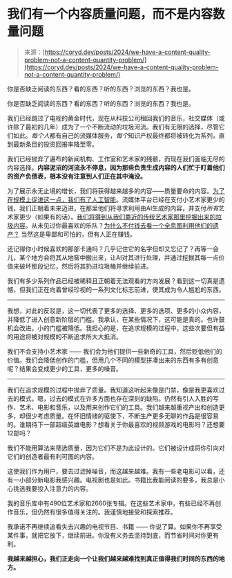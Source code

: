 <!--yml

类别：未分类

日期：2024年05月29日 12:41:39

-->

# 我们有一个内容质量问题，而不是内容数量问题

> 来源：[https://coryd.dev/posts/2024/we-have-a-content-quality-problem-not-a-content-quantity-problem/](https://coryd.dev/posts/2024/we-have-a-content-quality-problem-not-a-content-quantity-problem/)

你是否缺乏阅读的东西？看的东西？听的东西？浏览的东西？我也是。

你是否缺乏阅读的东西？看的东西？听的东西？浏览的东西？我也是。

我们已经跳过了电视的黄金时代，现在从科技公司租回我们的音乐，社交媒体（或许除了最初的几年）成为了一个不断流动的垃圾河流。我们有无限的选择，尽管它们如此。*每个人*都有自己的流媒体服务，*每个*知识产权最终都将被转化为系列，直到最新条目的投资回报率降至零。

我们已经抛弃了遍布的新闻机构、工作室和艺术家的残骸，而现在我们面临无尽的内容选择。**内容泥沼的河流永不停息，因为那些负责生成内容的人们忙于盯着他们的资产负债表，根本没有注意到人们正在其中淹没。**

为了展示永无止境的增长，我们将获得越来越多的内容——质量要命的内容。[为了在规模上促进这一点，我们有了人工智能](https://coryd.dev/posts/2024/i-dont-want-anything-your-ai-generates/)。流媒体平台已经在支付小艺术家更少的钱，我们正朝着未来迈进，在那里他们将寻求利用由AI生成的内容，并支付*所有*艺术家更少（如果有的话）。[我们将得到从我们靠近的传统艺术家那里挖掘出来的垃圾内容](https://www.nytimes.com/2024/03/18/opinion/private-equity-music-spotify.html)。从未见过你最喜欢的乐队？[为什么不付钱去看一个全息图利用他们的遗产？](https://www.theguardian.com/music/2024/jan/04/ai-elvis-not-the-first-hologram-star-to-shake-his-moves-on-stage) 当然这是卑鄙和可怕的，但有人正在赚钱。

还记得你小时候喜欢的那部卡通吗？几乎记住它的名字但却又忘记了？再等一会儿，某个地方会将其从地窖中搬出来，让AI对其进行处理，并通过挖掘其每一点价值来破坏那段记忆，然后将其扔进垃圾桶并继续前进。

我们有多少系列作品已经被稀释且正朝着无法观看的方向发展？看到这一切真是遗憾，但我们正在向着曾经珍视的一系列文化标志前进，使其成为令人尴尬的东西。

* * *

我想，对此的反驳是，这一切代表了更多的选择、更多的选项、更多的小众内容，并降低了进入创意新阶层的门槛。我承认，在某些情况下，这可能是真的。也许鼓机会改进，小的门槛被降低。我担心的是，在追求规模的过程中，这些次要但有益的用途将被对规模的不断追求所大大抵消。

我们不会支持小艺术家 —— 我们会为他们提供一些新奇的工具，然后贬低他们的价值。我们会降低创作的门槛，但用几个不同的模型拼凑出来的东西有多有创意呢？结果会变成更少的工具，更多的噪音。

* * *

我们在追求规模的过程中抛弃了质量。我知道这听起来像是门禁，像是我更喜欢过去的模式，嗯，过去的模式在许多方面也存在深刻的缺陷。仍然有引人入胜的写作、艺术、电影和音乐，以及用来创作它们的工具。我们越来越重视产出和创造更多，却很少考虑质量。在怀旧情绪的驱使下，不断生产更多无聊的作品是很容易的。谁期待下一部超级英雄电影？想看关于你最喜欢的视频游戏的电影吗？还想要12部吗？

我们不能用算法来筛选质量，因为它们不是为此设计的。它们被设计成将你引向对它们的创造者最有利可图的内容。

这使我们作为用户，要去过滤掉噪音，而这越来越难。我有一些老电影可以看，还有一小部分新电影我感兴趣。电视剧也是如此。书籍比我能阅读的要多，我总是小心挑选我要投入注意力的内容。

我的音乐库中有490位艺术家和2660张专辑。在这些艺术家中，有些已经不再创作音乐，但仍然有很多值得关注的。我谨慎地接受和探索推荐。

我承诺不再继续追看失去兴趣的电视节目、书籍 —— 你说了算。如果你不再享受某件事，就把它放下，继续前进。你没有义务去坚持到底，而节省时间对你更有利。

**我越来越担心，我们正走向一个让我们越来越难找到真正值得我们时间的东西的地方。**
